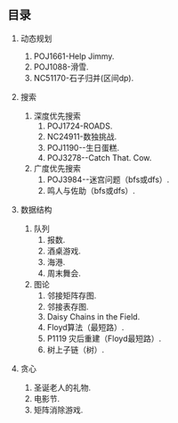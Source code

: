 ## 目录

1. 动态规划  
    1. POJ1661-Help Jimmy.  
    2. POJ1088-滑雪.  
	3. NC51170-石子归并(区间dp).

2. 搜索  
    1. 深度优先搜索  
        1. POJ1724-ROADS.  
        2. NC24911-数独挑战.
		3. POJ1190--生日蛋糕.
		4. POJ3278--Catch That. Cow.
	2. 广度优先搜索
		1. POJ3984--迷宫问题（bfs或dfs）.
		2. 鸣人与佐助（bfs或dfs）.

3. 数据结构
	1. 队列
		1. 报数.
		2. 酒桌游戏.
		3. 海港.
		4. 周末舞会.
	2. 图论
		1. 邻接矩阵存图.
		2. 邻接表存图.
		3. Daisy Chains in the Field.
		4. Floyd算法（最短路）.
		5. P1119 灾后重建（Floyd最短路）.
		6. 树上子链（树）.

4. 贪心
	1. 圣诞老人的礼物.
	2. 电影节.
	3. 矩阵消除游戏.
	
		